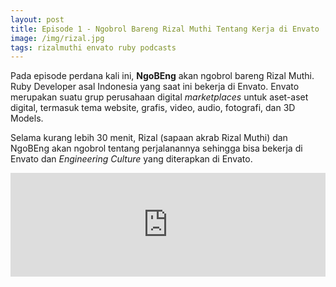 ```yaml
---
layout: post
title: Episode 1 - Ngobrol Bareng Rizal Muthi Tentang Kerja di Envato 
image: /img/rizal.jpg
tags: rizalmuthi envato ruby podcasts
---
```


Pada episode perdana kali ini, **NgoBEng** akan ngobrol bareng Rizal Muthi. Ruby Developer asal Indonesia yang saat ini bekerja di Envato. Envato merupakan suatu grup perusahaan digital *marketplaces* untuk aset-aset digital, termasuk tema website, grafis, video, audio, fotografi, dan 3D Models. 

Selama kurang lebih 30 menit, Rizal (sapaan akrab Rizal Muthi) dan NgoBEng akan ngobrol tentang perjalanannya sehingga bisa bekerja di Envato dan *Engineering Culture* yang diterapkan di Envato.

<iframe width="100%" height="166" scrolling="no" frameborder="no" allow="autoplay" src="https://w.soundcloud.com/player/?url=https%3A//api.soundcloud.com/tracks/437732796&color=%23ff5500&auto_play=false&hide_related=false&show_comments=true&show_user=true&show_reposts=false&show_teaser=true"></iframe>
